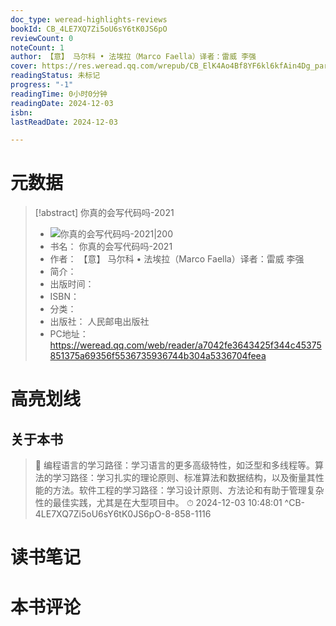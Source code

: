 ```yaml
---
doc_type: weread-highlights-reviews
bookId: CB_4LE7XQ7Zi5oU6sY6tK0JS6pO
reviewCount: 0
noteCount: 1
author: 【意】 马尔科 • 法埃拉（Marco Faella）译者：雷威 李强
cover: https://res.weread.qq.com/wrepub/CB_ElK4Ao4Bf8YF6kl6kfAin4Dg_parsecover
readingStatus: 未标记
progress: "-1"
readingTime: 0小时0分钟
readingDate: 2024-12-03
isbn: 
lastReadDate: 2024-12-03

---
```

# 元数据
> [!abstract] 你真的会写代码吗-2021
> - ![ 你真的会写代码吗-2021|200](https://res.weread.qq.com/wrepub/CB_ElK4Ao4Bf8YF6kl6kfAin4Dg_parsecover)
> - 书名： 你真的会写代码吗-2021
> - 作者： 【意】 马尔科 • 法埃拉（Marco Faella）译者：雷威 李强
> - 简介： 
> - 出版时间： 
> - ISBN： 
> - 分类： 
> - 出版社： 人民邮电出版社
> - PC地址：https://weread.qq.com/web/reader/a7042fe3643425f344c45375851375a69356f5536735936744b304a5336704feea

# 高亮划线

## 关于本书

> 📌 编程语言的学习路径：学习语言的更多高级特性，如泛型和多线程等。算法的学习路径：学习扎实的理论原则、标准算法和数据结构，以及衡量其性能的方法。软件工程的学习路径：学习设计原则、方法论和有助于管理复杂性的最佳实践，尤其是在大型项目中。 
> ⏱ 2024-12-03 10:48:01 ^CB-4LE7XQ7Zi5oU6sY6tK0JS6pO-8-858-1116

# 读书笔记

# 本书评论

